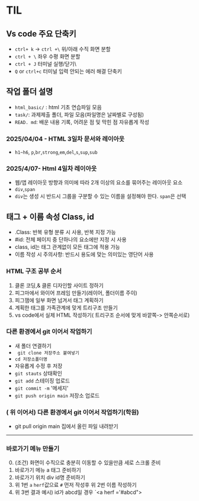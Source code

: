 # TIL
## Vs code 주요 단축키
* `ctrl+ k` -> `ctrl +\` 위/아래 수직 화면 분할
* `ctrl + \` 좌우 수평 화면 분할
* `ctrl + J` 터미널 실행/닫기\
* `Q` or `ctrl+c` 터미널 입력 안되는 에러 해결 단축키
## 작업 폴더 설명
* `html_basic/` : html 기초 연습파일 모음
* `task/`: 과제제출 폴더, 파일 모음(파일명은 날짜별로 구성됨)
* `READ. md`: 배운 내용 기록, 어려운 점 및 막힌 점 자유롭게 작성
### 2025/04/04 - HTML 3일차 문서와 레이아웃
* `h1~h6`, `p`,`br`,`strong`,`em`,`del`,`s`,`sup`,`sub`
### 2025/4/07- Html 4일차 레이아웃
* 웹/앱 레이아웃 방향과 의미에 따라 2개 이상의 요소를 묶어주는 레이아웃 요소
* `div`,`span`
* `div`는 생성 시 반드시 그룹을 구분할 수 있는 이름을 설정해야 한다.
`span`은 선택
## 태그 + 이름 속성 Class, id
* .Class: 반복 유형 분류 시 사용, 반복 지정 가능
* #id: 전체 페이지 중 단하나의 요소에만 지정 시 사용
* class, id는 태그 관계없이 모든 태그에 적용 가능
* 이름 작성 시 주의사항: 반드시 용도에 맞는 의미있는 영단어 사용
### HTML 구조 공부 순서
1. 클론 코딩,& 클론 디자인할 사이트 정하기
2. 피그마에서 와이어 프레임 만들기(레이어, 폴더이름 주이)
3. 피그잼에 일부 화면 넘겨서 태그 계획하기
4. 계획한 태그를 가족관계에 맞게 트리구조 만들기
5. vs code에서 실제 HTML 작성하기( 트리구조 순서에 맞게 바깥쪽-> 안쪽순서로)
### 다른 환경에서 git 이어서 작업하기
* 새 폴더 연결하기
* ` git clone 저장주소 붙여넣기`
* `cd 저장소폴더명`
* 자유롭게 수정 후 저장
* `git stauts` 상태확인
* `git add` 스테이징 업로드
* `git commit -m` '메세지'
* `git push origin main` 저장소 업로드
### ( 위 이어서) 다른 환경에서 git 이어서 작업하기(학원)
* git pull origin main 집에서 올린 파일 내려받기
------
### 바로가기 메뉴 만들기
0. (조건) 화면이 수직으로 충분히 이동할 수 있을만큼 세로 스크롤 준비
1. 바로가기 메뉴 a 태그 준비하기
2. 바로가기 위치 div id명 준비하기
3. 위 1번 `a` `herf`값으료 `#` 먼저 작성후 위 2번 이름 작성하기
4. 위 3번 결과 예시) id가 abcd일 경우 `<a herf ='#abcd"></a>